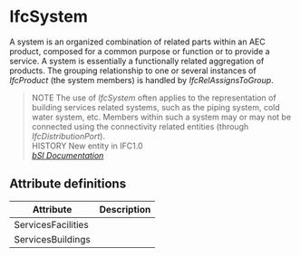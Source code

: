 IfcSystem
=========
A system is an organized combination of related parts within an AEC product,
composed for a common purpose or function or to provide a service. A system is
essentially a functionally related aggregation of products. The grouping
relationship to one or several instances of _IfcProduct_ (the system members)
is handled by _IfcRelAssignsToGroup_.  
> NOTE The use of _IfcSystem_ often applies to the representation of building
> services related systems, such as the piping system, cold water system, etc.
> Members within such a system may or may not be connected using the
> connectivity related entities (through _IfcDistributionPort_).  
> HISTORY New entity in IFC1.0  
[ _bSI
Documentation_](https://standards.buildingsmart.org/IFC/DEV/IFC4_2/FINAL/HTML/schema/ifcproductextension/lexical/ifcsystem.htm)


Attribute definitions
---------------------
| Attribute          | Description   |
|--------------------|---------------|
| ServicesFacilities |               |
| ServicesBuildings  |               |

